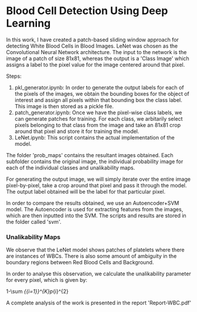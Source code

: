 # Blood Cell Detection Using Deep Learning

In this work, I have created a patch-based sliding window approach for detecting White Blood Cells in Blood Images. LeNet was chosen as the Convolutional Neural Network architecture. The input to the network is the image of a patch of size 81x81, whereas the output is a 'Class Image' which assigns a label to the pixel value for the image centered around that pixel. 

Steps:

1. pkl_generator.ipynb: In order to generate the output labels for each of the pixels of the images, we obtain the bounding boxes for the object of interest and assign all pixels within that bounding box the class label. This image is then stored as a pickle file. 
2. patch_generator.ipynb: Once we have the pixel-wise class labels, we can generate patches for training. For each class, we arbitarily select pixels belonging to that class from the image and take an 81x81 crop around that pixel and store it for training the model.
3. LeNet.ipynb: This script contains the actual implementation of the model. 

The folder 'prob_maps' contains the resultant images obtained. Each subfolder contains the original image, the individual probability image for each of the individual classes and unalikability maps. 

For generating the output image, we will simply iterate over the entire image pixel-by-pixel, take a crop around that pixel and pass it through the model. The output label obtained will be the label for that particular pixel. 

In order to compare the results obtained, we use an Autoencoder+SVM model. The Autoencoder is used for extracting features from the images, which are then inputted into the SVM. The scripts and results are stored in the folder called 'svm'. 

### Unalikability Maps

We observe that the LeNet model shows patches of platelets where there are instances of WBCs. There is also some amount of ambiguity in the boundary regions between Red Blood Cells and Background.

In order to analyse this observation, we calculate the unalikability parameter for every pixel, which is given by:

1-\sum _{{i=1}}^{K}p_{i}^{2}

A complete analysis of the work is presented in the report 'Report-WBC.pdf'
